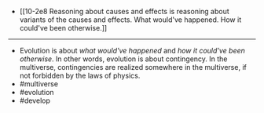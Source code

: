 - [[10-2e8 Reasoning about causes and effects is reasoning about variants of the causes and effects. What would've happened. How it could've been otherwise.]]
---
- Evolution is about *what would've happened* and *how it could've been otherwise*. In other words, evolution is about contingency. In the multiverse, contingencies are realized somewhere in the multiverse, if not forbidden by the laws of physics.
- #multiverse
- #evolution
- #develop
